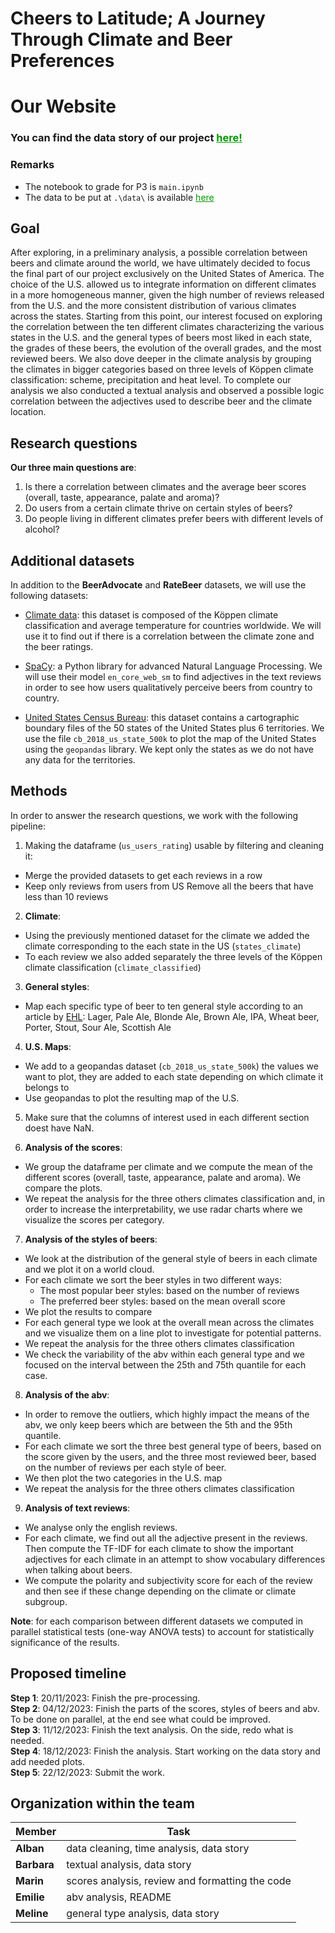# Cheers to Latitude; A Journey Through Climate and Beer Preferences

# Our Website
### You can find the data story of our project <a href="https://albanpuech.github.io/risky-biscuits-project/" style="color:#009900;">here!</a>

### Remarks
- The notebook to grade for P3 is `main.ipynb`
- The data to be put at `.\data\` is available <a href="https://drive.google.com/file/d/1DCOkmaGSG_sStAKGskQW2uQd6IGJbRiJ/view?usp=sharing" style="color:#009900;">here</a>


## Goal

After exploring, in a preliminary analysis, a possible correlation between beers and climate around the world, we have ultimately decided to focus the final part of our project exclusively on the United States of America. The choice of the U.S. allowed us to integrate information on different climates in a more homogeneous manner, given the high number of reviews released from the U.S. and the more consistent distribution of various climates across the states. Starting from this point, our interest focused on exploring the correlation between the ten different climates characterizing the various states in the U.S. and the general types of beers most liked in each state, the grades of these beers, the evolution of the overall grades, and the most reviewed beers. We also dove deeper in the climate analysis by grouping the climates in bigger categories based on three levels of Köppen climate classification: scheme, precipitation and heat level. To complete our analysis we also conducted a textual analysis and observed a possible logic correlation between the adjectives used to describe beer and the climate location.

## Research questions

**Our three main questions are**: 
1) Is there a correlation between climates and the average beer scores (overall, taste, appearance, palate and aroma)?
2) Do users from a certain climate thrive on certain styles of beers?
3) Do people living in different climates prefer beers with different levels of alcohol?

## Additional datasets

In addition to the **BeerAdvocate** and **RateBeer** datasets, we will use the following datasets:

- [Climate data](https://weatherandclimate.com/countries): this dataset is composed of the Köppen climate classification and average temperature for countries worldwide. We will use it to find out if there is a correlation between the climate zone and the beer ratings.

- [SpaCy](https://spacy.io/usage/models): a Python library for advanced Natural Language Processing. We will use their model `en_core_web_sm` to find adjectives in the text reviews in order to see how users qualitatively perceive beers from country to country.

- [United States Census Bureau](https://www.census.gov/geographies/mapping-files/time-series/geo/carto-boundary-file.html): this dataset contains a cartographic boundary files of the 50 states of the United States plus 6 territories. We use the file `cb_2018_us_state_500k` to plot the map of the United States using the `geopandas` library. We kept only the states as we do not have any data for the territories.

## Methods

In order to answer the research questions, we work with the following pipeline:

1) Making the dataframe (`us_users_rating`) usable by filtering and cleaning it:
- Merge the provided datasets to get each reviews in a row
- Keep only reviews from users from US
Remove all the beers that have less than 10 reviews

2) **Climate**: 
- Using the previously mentioned dataset for the climate we added the climate corresponding to the each state in the US (`states_climate`)
- To each review we also added separately the three levels of the Köppen climate classification (`climate_classified`)

3) **General styles**:
- Map each specific type of beer to ten general style according to an article by [EHL](https://hospitalityinsights.ehl.edu/beer-types): Lager, Pale Ale, Blonde Ale, Brown Ale, IPA, Wheat beer, Porter, Stout, Sour Ale, Scottish Ale

4) **U.S. Maps**:
- We add to a geopandas dataset (`cb_2018_us_state_500k`) the values we want to plot, they are added to each state depending on which climate it belongs to
- Use geopandas to plot the resulting map of the U.S.

5) Make sure that the columns of interest used in each different section doest have NaN.

6) **Analysis of the scores**:
- We group the dataframe per climate and we compute the mean of the different scores (overall, taste, appearance, palate and aroma). We compare the plots. 
- We repeat the analysis for the three others climates classification and, in order to increase the interpretability, we use radar charts where we visualize the scores per category. 
	
7) **Analysis of the styles of beers**:
- We look at the distribution of the general style of beers in each climate and we plot it on a world cloud.
- For each climate we sort the beer styles in two different ways: 
    - The most popular beer styles: based on the number of reviews
    - The preferred beer styles: based on the mean overall score
- We plot the results to compare
- For each general type we look at the overall mean across the climates and we visualize them on a line plot to investigate for potential patterns.
- We repeat the analysis for the three others climates classification 
- We check the variability of the abv within each general type and we focused on the interval between the 25th and 75th quantile for each case.

8) **Analysis of the abv**:
- In order to remove the outliers, which highly impact the means of the abv, we only keep beers which are between the 5th and the 95th quantile. 
- For each climate we sort the three best general type of beers, based on the score given by the users, and the three most reviewed beer, based on the number of reviews per each style of beer.
- We then plot the two categories in the U.S. map
- We repeat the analysis for the three others climates classification

9) **Analysis of text reviews**:
- We analyse only the english reviews.
- For each climate, we find out all the adjective present in the reviews. Then compute the TF-IDF for each climate to show the important adjectives for each climate in an attempt to show vocabulary differences when talking about beers.
- We compute the polarity and subjectivity score for each of the review and then see if these change depending on the climate or climate subgroup.

**Note**: for each comparison between different datasets we computed in parallel statistical tests (one-way ANOVA tests) to account for statistically significance of the results. 
 
## Proposed timeline

**Step 1**: 20/11/2023: Finish the pre-processing.<br>
**Step 2**: 04/12/2023: Finish the parts of the scores, styles of beers and abv. To be done on parallel, at the end see what could be improved.<br>
**Step 3**: 11/12/2023: Finish the text analysis. On the side, redo what is needed.<br>
**Step 4**: 18/12/2023: Finish the analysis. Start working on the data story and add needed plots.<br>
**Step 5**: 22/12/2023: Submit the work.


## Organization within the team

| Member   | Task |
| -------- | ------- |
| **Alban**  | data cleaning, time analysis, data story   |
| **Barbara**| textual analysis, data story    |
| **Marin** | scores analysis, review and formatting the code |
| **Emilie** | abv analysis, README |
| **Meline** | general type analysis, data story |
